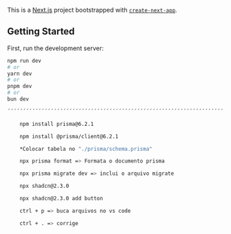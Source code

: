 This is a [Next.js](https://nextjs.org) project bootstrapped with [`create-next-app`](https://nextjs.org/docs/app/api-reference/cli/create-next-app).

## Getting Started

First, run the development server:

```bash
npm run dev
# or
yarn dev
# or
pnpm dev
# or
bun dev

´´´´´´´´´´´´´´´´´´´´´´´´´´´´´´´´´´´´´´´´´´´´´´´´´´´´´´´´´´´´´´´´´´´´´´´´´´´´´´´´´´´´´´´´´´´´´´´´´´´´´´´´´´´´´´´´´´´´´´´´´´´´´´´´´´´´´´´´´´´´´´´´´´´´´´

    npm install prisma@6.2.1

    npm install @prisma/client@6.2.1

    *Colocar tabela no "./prisma/schema.prisma"

    npx prisma format => Formata o documento prisma

    npx prisma migrate dev => inclui o arquivo migrate

    npx shadcn@2.3.0

    npx shadcn@2.3.0 add button

    ctrl + p => buca arquivos no vs code

    ctrl + . => corrige

```
